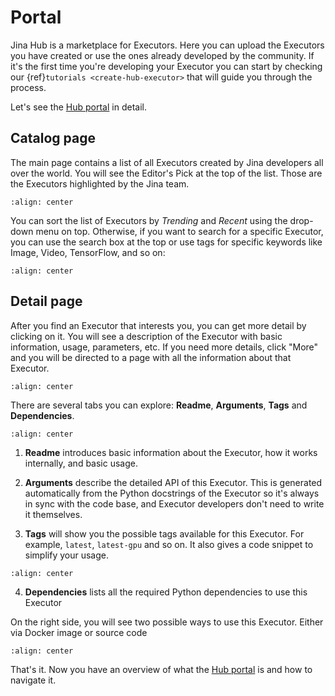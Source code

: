 # Portal

Jina Hub is a marketplace for Executors. Here you can upload the Executors you have created or use the ones already developed by the community. If it's the first time you're developing your Executor you can start by checking our {ref}`tutorials <create-hub-executor>` that will guide you through the process.
 
Let's see the [Hub portal](https://hub.jina.ai) in detail.

## Catalog page

The main page contains a list of all Executors created by Jina developers all over the world. You will see the Editor's Pick at the top of the list. Those are the Executors highlighted by the Jina team. 

```{figure} ../../../../.github/hub-website-list.png
:align: center
```

You can sort the list of Executors by *Trending* and *Recent* using the drop-down menu on top. Otherwise, if you want to search for a specific Executor, you can use the search box at the top or use tags for specific keywords like Image, Video, TensorFlow, and so on:

```{figure} ../../../../.github/hub-website-search-2.png
:align: center
```

## Detail page

After you find an Executor that interests you, you can get more detail by clicking on it. You will see a description of the Executor with basic information, usage, parameters, etc. If you need more details, click "More" and you will be directed to a page with all the information about that Executor. 

```{figure} ../../../../.github/hub-website-detail.png
:align: center
```

There are several tabs you can explore: **Readme**, **Arguments**, **Tags** and **Dependencies**.

```{figure} ../../../../.github/hub-website-detail-arguments.png
:align: center
```

1. **Readme** introduces basic information about the Executor, how it works internally, and basic usage.

2. **Arguments** describe the detailed API of this Executor. This is generated automatically from the Python docstrings of the Executor so it's always in sync with the code base, and Executor developers don't need to write it themselves.

3. **Tags** will show you the possible tags available for this Executor. For example, `latest`, `latest-gpu` and so on. It also gives a code snippet to simplify your usage.

```{figure} ../../../../.github/hub-website-detail-tag.png
:align: center
```

4. **Dependencies** lists all the required Python dependencies to use this Executor

On the right side, you will see two possible ways to use this Executor. Either via Docker image or source code

```{figure} ../../../../.github/hub-website-usage.png
:align: center
```

That's it. Now you have an overview of what the [Hub portal](https://hub.jina.ai) is and how to navigate it. 